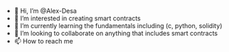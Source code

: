 - 👋 Hi, I’m @Alex-Desa
- 👀 I’m interested in creating smart contracts
- 🌱 I’m currently learning the fundamentals including (c, python, solidity) 
- 💞️ I’m looking to collaborate on anything that includes smart contracts
- 📫 How to reach me 

<!---
Alex-Desa/Alex-Desa is a ✨ special ✨ repository because its `README.md` (this file) appears on your GitHub profile.
You can click the Preview link to take a look at your changes.
--->
